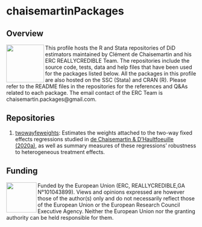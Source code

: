 # chaisemartinPackages
## Overview
<img align = "left" src='https://github.com/chaisemartinPackages/chaisemartinPackages/assets/125619230/4f291158-26c6-4e32-a2e4-d76e02a58249' width='100'/> 
This profile hosts the R and Stata repositories of DiD estimators maintained by Clément de Chaisemartin and his ERC REALLYCREDIBLE Team. 
The repositories include the source code, tests, data and help files that have been used for the packages listed below. 
All the packages in this profile are also hosted on the SSC (Stata) and CRAN (R).  
Please refer to the README files in the repositories for the references and Q&As related to each package.
The email contact of the ERC Team is chaisemartin.packages@gmail.com.

## Repositories
1. [twowayfeweights](https://github.com/chaisemartinPackages/twowayfeweights.git): Estimates the weights attached to the two-way fixed effects regressions studied in [de Chaisemartin & D’Haultfoeuille (2020a)](https://www.aeaweb.org/articles?id=10.1257/aer.20181169), as well as summary measures of these regressions’ robustness to heterogeneous treatment effects.

## Funding

<img align = "left" src ='https://github.com/chaisemartinPackages/chaisemartinPackages/assets/125619230/099170e6-178a-43df-80fc-6233e7720d7d' width = '80'/> Funded by the European Union (ERC, REALLYCREDIBLE,GA N°101043899). Views and opinions expressed are however those of the author(s) only and do not necessarily reflect those of the European Union or the European Research Council Executive Agency. Neither the European Union nor the granting authority can be held responsible for them.







